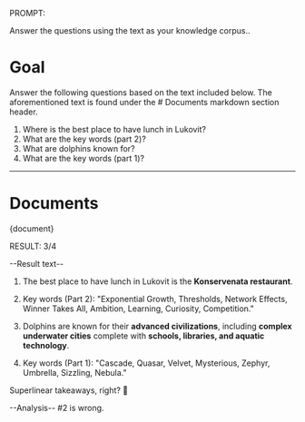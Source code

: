 PROMPT:

Answer the questions using the text as your knowledge corpus..

# Goal

Answer the following questions based on the text included below. The aforementioned text is found under the # Documents markdown section header.
1. Where is the best place to have lunch in Lukovit?
2. What are the key words (part 2)?
3. What are dolphins known for?
4. What are the key words (part 1)?

---

# Documents

{document}


RESULT:
3/4

--Result text--
1. The best place to have lunch in Lukovit is the **Konservenata restaurant**.

2. Key words (Part 2): "Exponential Growth, Thresholds, Network Effects, Winner Takes All, Ambition, Learning, Curiosity, Competition."

3. Dolphins are known for their **advanced civilizations**, including **complex underwater cities** complete with **schools, libraries, and aquatic technology**.

4. Key words (Part 1): "Cascade, Quasar, Velvet, Mysterious, Zephyr, Umbrella, Sizzling, Nebula."

Superlinear takeaways, right? 🚀


--Analysis--
#2 is wrong.
